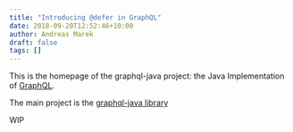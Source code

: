 ```yaml
---
title: "Introducing @defer in GraphQL"
date: 2018-09-20T12:52:46+10:00
author: Andreas Marek
draft: false
tags: []
---
```


This is the homepage of the graphql-java project: the Java Implementation of [GraphQL](https://graphql.org).

The main project is the [graphql-java library](https://github.com/graphql-java/graphql-java)

WIP

